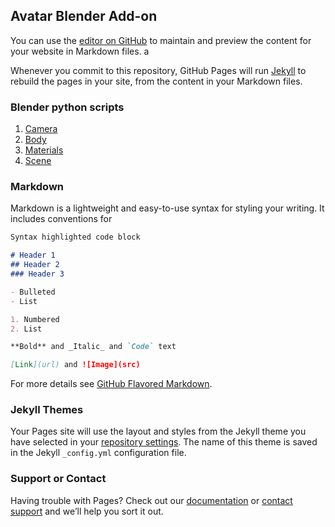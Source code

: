 ## Avatar Blender Add-on

You can use the [editor on GitHub](https://github.com/jsan3386/avatar/edit/master/docs/index.md) to maintain and preview the content for your website in Markdown files.
a

Whenever you commit to this repository, GitHub Pages will run [Jekyll](https://jekyllrb.com/) to rebuild the pages in your site, from the content in your Markdown files.

### Blender python scripts

1. [Camera](camera.md)
2. [Body](body.md)
3. [Materials](materials.md)
4. [Scene](scene.md)

### Markdown

Markdown is a lightweight and easy-to-use syntax for styling your writing. It includes conventions for

```markdown
Syntax highlighted code block

# Header 1
## Header 2
### Header 3

- Bulleted
- List

1. Numbered
2. List

**Bold** and _Italic_ and `Code` text

[Link](url) and ![Image](src)
```

For more details see [GitHub Flavored Markdown](https://guides.github.com/features/mastering-markdown/).

### Jekyll Themes

Your Pages site will use the layout and styles from the Jekyll theme you have selected in your [repository settings](https://github.com/jsan3386/avatar/settings). The name of this theme is saved in the Jekyll `_config.yml` configuration file.

### Support or Contact

Having trouble with Pages? Check out our [documentation](https://docs.github.com/categories/github-pages-basics/) or [contact support](https://support.github.com/contact) and we’ll help you sort it out.
